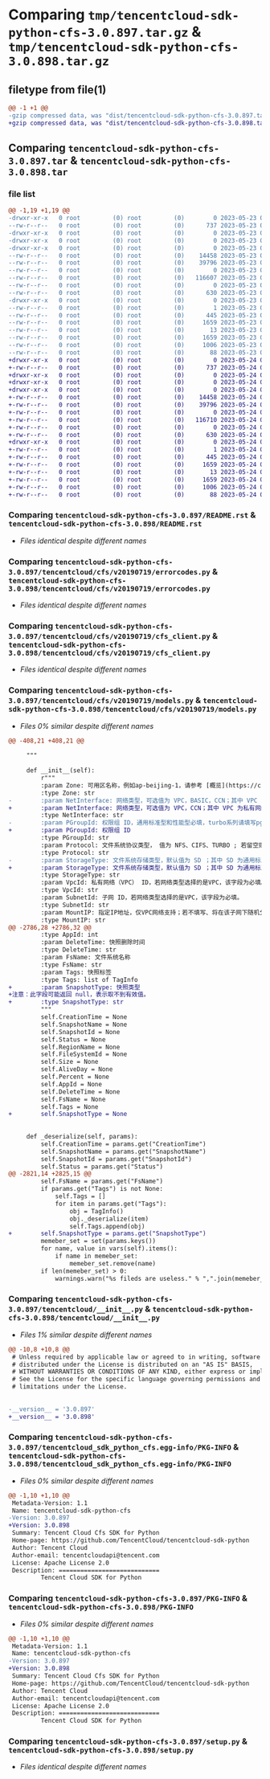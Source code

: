 # Comparing `tmp/tencentcloud-sdk-python-cfs-3.0.897.tar.gz` & `tmp/tencentcloud-sdk-python-cfs-3.0.898.tar.gz`

## filetype from file(1)

```diff
@@ -1 +1 @@
-gzip compressed data, was "dist/tencentcloud-sdk-python-cfs-3.0.897.tar", last modified: Tue May 23 02:16:58 2023, max compression
+gzip compressed data, was "dist/tencentcloud-sdk-python-cfs-3.0.898.tar", last modified: Wed May 24 01:51:34 2023, max compression
```

## Comparing `tencentcloud-sdk-python-cfs-3.0.897.tar` & `tencentcloud-sdk-python-cfs-3.0.898.tar`

### file list

```diff
@@ -1,19 +1,19 @@
-drwxr-xr-x   0 root         (0) root         (0)        0 2023-05-23 02:16:58.000000 tencentcloud-sdk-python-cfs-3.0.897/
--rw-r--r--   0 root         (0) root         (0)      737 2023-05-23 02:16:57.000000 tencentcloud-sdk-python-cfs-3.0.897/README.rst
-drwxr-xr-x   0 root         (0) root         (0)        0 2023-05-23 02:16:58.000000 tencentcloud-sdk-python-cfs-3.0.897/tencentcloud/
-drwxr-xr-x   0 root         (0) root         (0)        0 2023-05-23 02:16:58.000000 tencentcloud-sdk-python-cfs-3.0.897/tencentcloud/cfs/
-drwxr-xr-x   0 root         (0) root         (0)        0 2023-05-23 02:16:58.000000 tencentcloud-sdk-python-cfs-3.0.897/tencentcloud/cfs/v20190719/
--rw-r--r--   0 root         (0) root         (0)    14458 2023-05-23 02:16:57.000000 tencentcloud-sdk-python-cfs-3.0.897/tencentcloud/cfs/v20190719/errorcodes.py
--rw-r--r--   0 root         (0) root         (0)    39796 2023-05-23 02:16:57.000000 tencentcloud-sdk-python-cfs-3.0.897/tencentcloud/cfs/v20190719/cfs_client.py
--rw-r--r--   0 root         (0) root         (0)        0 2023-05-23 02:16:57.000000 tencentcloud-sdk-python-cfs-3.0.897/tencentcloud/cfs/v20190719/__init__.py
--rw-r--r--   0 root         (0) root         (0)   116607 2023-05-23 02:16:57.000000 tencentcloud-sdk-python-cfs-3.0.897/tencentcloud/cfs/v20190719/models.py
--rw-r--r--   0 root         (0) root         (0)        0 2023-05-23 02:16:57.000000 tencentcloud-sdk-python-cfs-3.0.897/tencentcloud/cfs/__init__.py
--rw-r--r--   0 root         (0) root         (0)      630 2023-05-23 02:16:57.000000 tencentcloud-sdk-python-cfs-3.0.897/tencentcloud/__init__.py
-drwxr-xr-x   0 root         (0) root         (0)        0 2023-05-23 02:16:58.000000 tencentcloud-sdk-python-cfs-3.0.897/tencentcloud_sdk_python_cfs.egg-info/
--rw-r--r--   0 root         (0) root         (0)        1 2023-05-23 02:16:58.000000 tencentcloud-sdk-python-cfs-3.0.897/tencentcloud_sdk_python_cfs.egg-info/dependency_links.txt
--rw-r--r--   0 root         (0) root         (0)      445 2023-05-23 02:16:58.000000 tencentcloud-sdk-python-cfs-3.0.897/tencentcloud_sdk_python_cfs.egg-info/SOURCES.txt
--rw-r--r--   0 root         (0) root         (0)     1659 2023-05-23 02:16:58.000000 tencentcloud-sdk-python-cfs-3.0.897/tencentcloud_sdk_python_cfs.egg-info/PKG-INFO
--rw-r--r--   0 root         (0) root         (0)       13 2023-05-23 02:16:58.000000 tencentcloud-sdk-python-cfs-3.0.897/tencentcloud_sdk_python_cfs.egg-info/top_level.txt
--rw-r--r--   0 root         (0) root         (0)     1659 2023-05-23 02:16:58.000000 tencentcloud-sdk-python-cfs-3.0.897/PKG-INFO
--rw-r--r--   0 root         (0) root         (0)     1006 2023-05-23 02:16:57.000000 tencentcloud-sdk-python-cfs-3.0.897/setup.py
--rw-r--r--   0 root         (0) root         (0)       88 2023-05-23 02:16:58.000000 tencentcloud-sdk-python-cfs-3.0.897/setup.cfg
+drwxr-xr-x   0 root         (0) root         (0)        0 2023-05-24 01:51:34.000000 tencentcloud-sdk-python-cfs-3.0.898/
+-rw-r--r--   0 root         (0) root         (0)      737 2023-05-24 01:51:33.000000 tencentcloud-sdk-python-cfs-3.0.898/README.rst
+drwxr-xr-x   0 root         (0) root         (0)        0 2023-05-24 01:51:34.000000 tencentcloud-sdk-python-cfs-3.0.898/tencentcloud/
+drwxr-xr-x   0 root         (0) root         (0)        0 2023-05-24 01:51:34.000000 tencentcloud-sdk-python-cfs-3.0.898/tencentcloud/cfs/
+drwxr-xr-x   0 root         (0) root         (0)        0 2023-05-24 01:51:34.000000 tencentcloud-sdk-python-cfs-3.0.898/tencentcloud/cfs/v20190719/
+-rw-r--r--   0 root         (0) root         (0)    14458 2023-05-24 01:51:33.000000 tencentcloud-sdk-python-cfs-3.0.898/tencentcloud/cfs/v20190719/errorcodes.py
+-rw-r--r--   0 root         (0) root         (0)    39796 2023-05-24 01:51:33.000000 tencentcloud-sdk-python-cfs-3.0.898/tencentcloud/cfs/v20190719/cfs_client.py
+-rw-r--r--   0 root         (0) root         (0)        0 2023-05-24 01:51:33.000000 tencentcloud-sdk-python-cfs-3.0.898/tencentcloud/cfs/v20190719/__init__.py
+-rw-r--r--   0 root         (0) root         (0)   116710 2023-05-24 01:51:33.000000 tencentcloud-sdk-python-cfs-3.0.898/tencentcloud/cfs/v20190719/models.py
+-rw-r--r--   0 root         (0) root         (0)        0 2023-05-24 01:51:33.000000 tencentcloud-sdk-python-cfs-3.0.898/tencentcloud/cfs/__init__.py
+-rw-r--r--   0 root         (0) root         (0)      630 2023-05-24 01:51:33.000000 tencentcloud-sdk-python-cfs-3.0.898/tencentcloud/__init__.py
+drwxr-xr-x   0 root         (0) root         (0)        0 2023-05-24 01:51:34.000000 tencentcloud-sdk-python-cfs-3.0.898/tencentcloud_sdk_python_cfs.egg-info/
+-rw-r--r--   0 root         (0) root         (0)        1 2023-05-24 01:51:33.000000 tencentcloud-sdk-python-cfs-3.0.898/tencentcloud_sdk_python_cfs.egg-info/dependency_links.txt
+-rw-r--r--   0 root         (0) root         (0)      445 2023-05-24 01:51:33.000000 tencentcloud-sdk-python-cfs-3.0.898/tencentcloud_sdk_python_cfs.egg-info/SOURCES.txt
+-rw-r--r--   0 root         (0) root         (0)     1659 2023-05-24 01:51:33.000000 tencentcloud-sdk-python-cfs-3.0.898/tencentcloud_sdk_python_cfs.egg-info/PKG-INFO
+-rw-r--r--   0 root         (0) root         (0)       13 2023-05-24 01:51:33.000000 tencentcloud-sdk-python-cfs-3.0.898/tencentcloud_sdk_python_cfs.egg-info/top_level.txt
+-rw-r--r--   0 root         (0) root         (0)     1659 2023-05-24 01:51:34.000000 tencentcloud-sdk-python-cfs-3.0.898/PKG-INFO
+-rw-r--r--   0 root         (0) root         (0)     1006 2023-05-24 01:51:33.000000 tencentcloud-sdk-python-cfs-3.0.898/setup.py
+-rw-r--r--   0 root         (0) root         (0)       88 2023-05-24 01:51:34.000000 tencentcloud-sdk-python-cfs-3.0.898/setup.cfg
```

### Comparing `tencentcloud-sdk-python-cfs-3.0.897/README.rst` & `tencentcloud-sdk-python-cfs-3.0.898/README.rst`

 * *Files identical despite different names*

### Comparing `tencentcloud-sdk-python-cfs-3.0.897/tencentcloud/cfs/v20190719/errorcodes.py` & `tencentcloud-sdk-python-cfs-3.0.898/tencentcloud/cfs/v20190719/errorcodes.py`

 * *Files identical despite different names*

### Comparing `tencentcloud-sdk-python-cfs-3.0.897/tencentcloud/cfs/v20190719/cfs_client.py` & `tencentcloud-sdk-python-cfs-3.0.898/tencentcloud/cfs/v20190719/cfs_client.py`

 * *Files identical despite different names*

### Comparing `tencentcloud-sdk-python-cfs-3.0.897/tencentcloud/cfs/v20190719/models.py` & `tencentcloud-sdk-python-cfs-3.0.898/tencentcloud/cfs/v20190719/models.py`

 * *Files 0% similar despite different names*

```diff
@@ -408,21 +408,21 @@
 
     """
 
     def __init__(self):
         r"""
         :param Zone: 可用区名称，例如ap-beijing-1，请参考 [概览](https://cloud.tencent.com/document/product/582/13225) 文档中的地域与可用区列表
         :type Zone: str
-        :param NetInterface: 网络类型，可选值为 VPC，BASIC，CCN；其中 VPC 为私有网络，BASIC 为基础网络, CCN 为云联网，Turbo系列当前必须选择云联网。目前基础网络已逐渐淘汰，不推荐使用。
+        :param NetInterface: 网络类型，可选值为 VPC，CCN；其中 VPC 为私有网络， CCN 为云联网。通用标准型/性能型请选择VPC，Turbo标准型/性能型请选择CCN。
         :type NetInterface: str
-        :param PGroupId: 权限组 ID，通用标准型和性能型必填，turbo系列请填写pgroupbasic
+        :param PGroupId: 权限组 ID
         :type PGroupId: str
         :param Protocol: 文件系统协议类型， 值为 NFS、CIFS、TURBO ; 若留空则默认为 NFS协议，turbo系列必须选择turbo，不支持NFS、CIFS
         :type Protocol: str
-        :param StorageType: 文件系统存储类型，默认值为 SD ；其中 SD 为通用标准型标准型存储， HP为通用性能型存储， TB为turbo标准型， TP 为turbo性能型。
+        :param StorageType: 文件系统存储类型，默认值为 SD ；其中 SD 为通用标准型存储， HP为通用性能型存储， TB为Turbo标准型， TP 为Turbo性能型。
         :type StorageType: str
         :param VpcId: 私有网络（VPC） ID，若网络类型选择的是VPC，该字段为必填。
         :type VpcId: str
         :param SubnetId: 子网 ID，若网络类型选择的是VPC，该字段为必填。
         :type SubnetId: str
         :param MountIP: 指定IP地址，仅VPC网络支持；若不填写、将在该子网下随机分配 IP，Turbo系列当前不支持指定
         :type MountIP: str
@@ -2786,28 +2786,32 @@
         :type AppId: int
         :param DeleteTime: 快照删除时间
         :type DeleteTime: str
         :param FsName: 文件系统名称
         :type FsName: str
         :param Tags: 快照标签
         :type Tags: list of TagInfo
+        :param SnapshotType: 快照类型
+注意：此字段可能返回 null，表示取不到有效值。
+        :type SnapshotType: str
         """
         self.CreationTime = None
         self.SnapshotName = None
         self.SnapshotId = None
         self.Status = None
         self.RegionName = None
         self.FileSystemId = None
         self.Size = None
         self.AliveDay = None
         self.Percent = None
         self.AppId = None
         self.DeleteTime = None
         self.FsName = None
         self.Tags = None
+        self.SnapshotType = None
 
 
     def _deserialize(self, params):
         self.CreationTime = params.get("CreationTime")
         self.SnapshotName = params.get("SnapshotName")
         self.SnapshotId = params.get("SnapshotId")
         self.Status = params.get("Status")
@@ -2821,14 +2825,15 @@
         self.FsName = params.get("FsName")
         if params.get("Tags") is not None:
             self.Tags = []
             for item in params.get("Tags"):
                 obj = TagInfo()
                 obj._deserialize(item)
                 self.Tags.append(obj)
+        self.SnapshotType = params.get("SnapshotType")
         memeber_set = set(params.keys())
         for name, value in vars(self).items():
             if name in memeber_set:
                 memeber_set.remove(name)
         if len(memeber_set) > 0:
             warnings.warn("%s fileds are useless." % ",".join(memeber_set))
```

### Comparing `tencentcloud-sdk-python-cfs-3.0.897/tencentcloud/__init__.py` & `tencentcloud-sdk-python-cfs-3.0.898/tencentcloud/__init__.py`

 * *Files 1% similar despite different names*

```diff
@@ -10,8 +10,8 @@
 # Unless required by applicable law or agreed to in writing, software
 # distributed under the License is distributed on an "AS IS" BASIS,
 # WITHOUT WARRANTIES OR CONDITIONS OF ANY KIND, either express or implied.
 # See the License for the specific language governing permissions and
 # limitations under the License.
 
 
-__version__ = '3.0.897'
+__version__ = '3.0.898'
```

### Comparing `tencentcloud-sdk-python-cfs-3.0.897/tencentcloud_sdk_python_cfs.egg-info/PKG-INFO` & `tencentcloud-sdk-python-cfs-3.0.898/tencentcloud_sdk_python_cfs.egg-info/PKG-INFO`

 * *Files 0% similar despite different names*

```diff
@@ -1,10 +1,10 @@
 Metadata-Version: 1.1
 Name: tencentcloud-sdk-python-cfs
-Version: 3.0.897
+Version: 3.0.898
 Summary: Tencent Cloud Cfs SDK for Python
 Home-page: https://github.com/TencentCloud/tencentcloud-sdk-python
 Author: Tencent Cloud
 Author-email: tencentcloudapi@tencent.com
 License: Apache License 2.0
 Description: ============================
         Tencent Cloud SDK for Python
```

### Comparing `tencentcloud-sdk-python-cfs-3.0.897/PKG-INFO` & `tencentcloud-sdk-python-cfs-3.0.898/PKG-INFO`

 * *Files 0% similar despite different names*

```diff
@@ -1,10 +1,10 @@
 Metadata-Version: 1.1
 Name: tencentcloud-sdk-python-cfs
-Version: 3.0.897
+Version: 3.0.898
 Summary: Tencent Cloud Cfs SDK for Python
 Home-page: https://github.com/TencentCloud/tencentcloud-sdk-python
 Author: Tencent Cloud
 Author-email: tencentcloudapi@tencent.com
 License: Apache License 2.0
 Description: ============================
         Tencent Cloud SDK for Python
```

### Comparing `tencentcloud-sdk-python-cfs-3.0.897/setup.py` & `tencentcloud-sdk-python-cfs-3.0.898/setup.py`

 * *Files identical despite different names*

